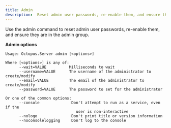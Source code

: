 ```yaml
---
title: Admin
description:  Reset admin user passwords, re-enable them, and ensure they are in the admin group
---
```


Use the admin command to reset admin user passwords, re-enable them, and ensure they are in the admin group.

**Admin options**

```text
Usage: Octopus.Server admin [<options>]

Where [<options>] is any of:
      --wait=VALUE          Milliseconds to wait
      --username=VALUE      The username of the administrator to create/modify
      --email=VALUE         The email of the administrator to create/modify
      --password=VALUE      The password to set for the administrator

Or one of the common options:
      --console              Don't attempt to run as a service, even if the
                               user is non-interactive
      --nologo               Don't print title or version information
      --noconsolelogging     Don't log to the console
```
